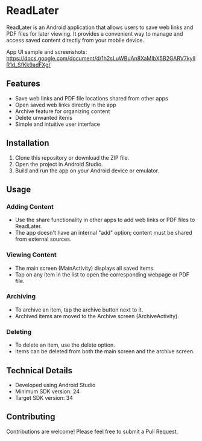 # ReadLater

ReadLater is an Android application that allows users to save web links and PDF files for later viewing. It provides a convenient way to manage and access saved content directly from your mobile device.

App UI sample and screenshots: https://docs.google.com/document/d/1h2sLuWBuAn8XaMIbX5B2GARV7kylIR1d_SfKk9adFXg/

## Features

- Save web links and PDF file locations shared from other apps
- Open saved web links directly in the app
- Archive feature for organizing content
- Delete unwanted items
- Simple and intuitive user interface

## Installation

1. Clone this repository or download the ZIP file.
2. Open the project in Android Studio.
3. Build and run the app on your Android device or emulator.

## Usage

### Adding Content

- Use the share functionality in other apps to add web links or PDF files to ReadLater.
- The app doesn't have an internal "add" option; content must be shared from external sources.

### Viewing Content

- The main screen (MainActivity) displays all saved items.
- Tap on any item in the list to open the corresponding webpage or PDF file.

### Archiving

- To archive an item, tap the archive button next to it.
- Archived items are moved to the Archive screen (ArchiveActivity).

### Deleting

- To delete an item, use the delete option.
- Items can be deleted from both the main screen and the archive screen.

## Technical Details

- Developed using Android Studio
- Minimum SDK version: 24
- Target SDK version: 34

## Contributing

Contributions are welcome! Please feel free to submit a Pull Request.